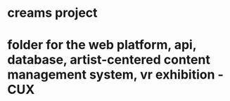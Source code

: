 # creams project
# folder for the web platform, api, database, artist-centered content management system, vr exhibition - CUX
